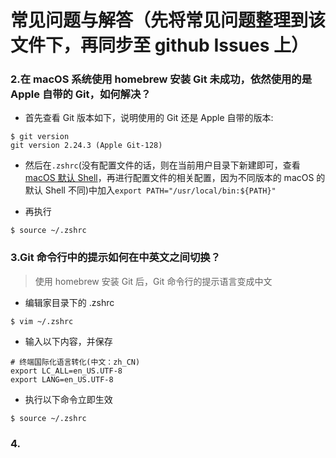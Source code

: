 # 常见问题与解答（先将常见问题整理到该文件下，再同步至 github Issues 上）

### 2.在 macOS 系统使用 homebrew 安装 Git 未成功，依然使用的是 Apple 自带的 Git，如何解决？

- 首先查看 Git 版本如下，说明使用的 Git 还是 Apple 自带的版本:

```
$ git version
git version 2.24.3 (Apple Git-128)
```

- 然后在`.zshrc`(没有配置文件的话，则在当前用户目录下新建即可，查看[macOS 默认 Shell](https://support.apple.com/zh-cn/HT208050)，再进行配置文件的相关配置，因为不同版本的 macOS 的默认 Shell 不同)中加入`export PATH="/usr/local/bin:${PATH}"`

- 再执行

```
$ source ~/.zshrc
```

### 3.Git 命令行中的提示如何在中英文之间切换？

> 使用 homebrew 安装 Git 后，Git 命令行的提示语言变成中文

- 编辑家目录下的 .zshrc

```
$ vim ~/.zshrc
```

- 输入以下内容，并保存

```
# 终端国际化语言转化(中文：zh_CN)
export LC_ALL=en_US.UTF-8 
export LANG=en_US.UTF-8
```

- 执行以下命令立即生效

```
$ source ~/.zshrc
```

### 4.
